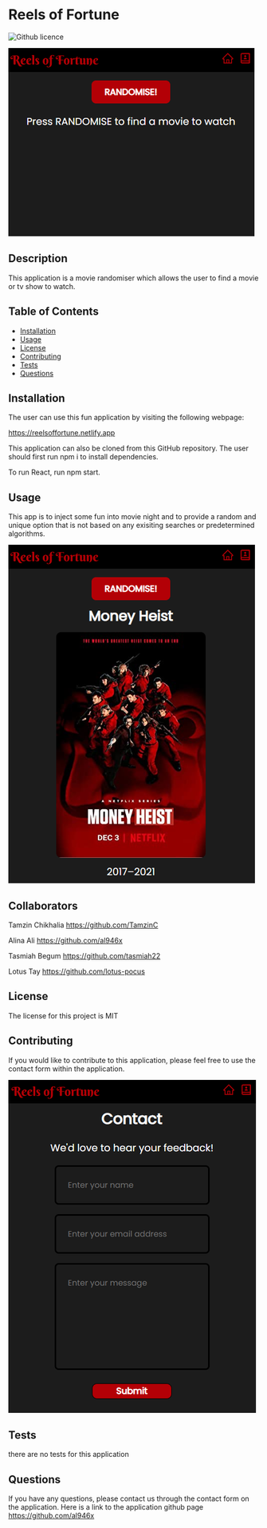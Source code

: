 # Reels of Fortune
  ![Github licence](http://img.shields.io/badge/license-MIT-yellow.svg)


<img src =./src/images/01startscreen.png>





  ## Description
  This application is a movie randomiser which allows the user to find a movie or tv show to watch. 

  ## Table of Contents
  - [Installation](#installation)
  - [Usage](#usage)
  - [License](#license)
  - [Contributing](#contributing)
  - [Tests](#tests)
  - [Questions](#questions)

  ## Installation
  The user can use this fun application by visiting the following webpage: 

https://reelsoffortune.netlify.app

This application can also be cloned from this GitHub repository. The user should first run npm i to install dependencies.

To run React, run npm start.

  ## Usage
  This app is to inject some fun into movie night and to provide a random and unique option that is not based on any exisiting searches or predetermined algorithms.

  <img src =./src/images/02randompick.png>

  ## Collaborators
  
  Tamzin Chikhalia https://github.com/TamzinC

  Alina Ali https://github.com/al946x

  Tasmiah Begum https://github.com/tasmiah22

  Lotus Tay https://github.com/lotus-pocus
  


  ## License
  The license for this project is MIT

  ## Contributing
  If you would like to contribute to this application, please feel free to use the contact form within the application.

  <img src =./src/images/03contactform.png>



  ## Tests
  there are no tests for this application

  ## Questions
  If you have any questions, please contact us through the contact form on the application. Here is a link to the application github page https://github.com/al946x
